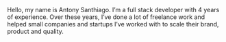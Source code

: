 Hello, my name is Antony Santhiago. I’m a full stack developer with 4 years of experience. Over these years, I’ve done a lot of freelance work and helped small companies and startups I’ve worked with to scale their brand, product and quality.